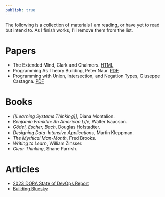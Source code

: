 ```yaml
---
publish: true
---
```


The following is a collection of materials I am reading, or have yet to read but intend to. As I finish works, I'll remove them from the list.

# Papers
- The Extended Mind, Clark and Chalmers. [HTML](https://web-archive.southampton.ac.uk/cogprints.org/320/1/extended.html)
- Programming As Theory Building, Peter Naur. [PDF](https://pages.cs.wisc.edu/~remzi/Naur.pdf)
- Programming with Union, Intersection, and Negation Types, Giuseppe Castagna. [PDF](https://www.irif.fr/~gc/papers/set-theoretic-types-2022.pdf)

# Books
- _[[Learning Systems Thinking]]_, Diana Montalion.
- _Benjamin Franklin: An American Life_, Walter Isaacson.
- _Gödel, Escher, Bach_, Douglas Hofstadter.
- _Designing Data-Intensive Applications_, Martin Kleppman.
- _The Mythical Man-Month_, Fred Brooks.
- _Writing to Learn_, William Zinsser.
- _Clear Thinking_, Shane Parrish.

# Articles
- [2023 DORA State of DevOps Report](https://dora.dev/research/2023/dora-report/2023-dora-accelerate-state-of-devops-report.pdf)
- [Building Bluesky](https://newsletter.pragmaticengineer.com/p/bluesky)
